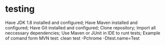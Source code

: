 # testing
Have JDK 1.8 installed and configured;
Have Maven installed and configured;
Have Git installed and configured;
Clone repository;
Import all neccessary dependencies;
Use Maven or JUnit in IDE to runt tests;
Example of comand form MVN test: clean test -Pchrome -Dtest.name=Test
